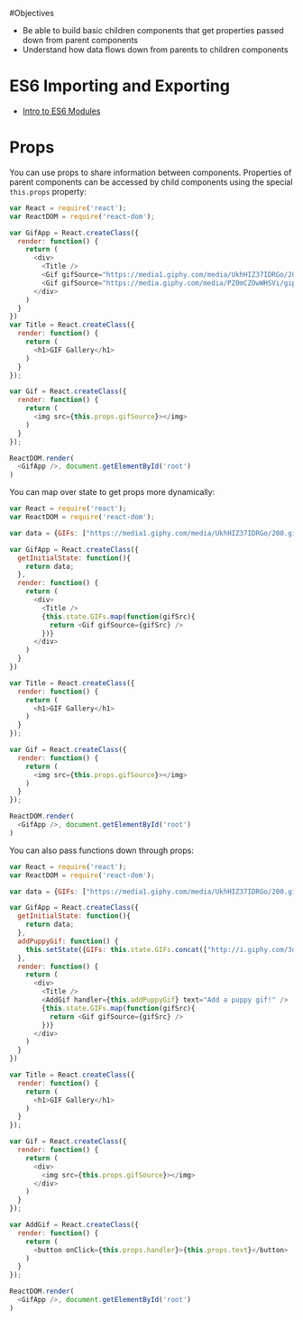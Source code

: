 #Objectives
- Be able to build basic children components that get properties passed down from parent components
- Understand how data flows down from parents to children components

# ES6 Importing and Exporting
- [Intro to ES6 Modules](http://wesbos.com/javascript-modules/)

# Props
You can use props to share information between components. Properties of parent components can be accessed by child components using the special `this.props` property:
```js
var React = require('react');
var ReactDOM = require('react-dom');

var GifApp = React.createClass({
  render: function() {
    return (
      <div>
        <Title />
        <Gif gifSource="https://media1.giphy.com/media/UkhHIZ37IDRGo/200.gif" />
        <Gif gifSource="https://media.giphy.com/media/PZ0mCZOwWHSVi/giphy.gif" />
      </div>
    )
  }
})
var Title = React.createClass({
  render: function() {
    return (
      <h1>GIF Gallery</h1>
    )
  }
});

var Gif = React.createClass({
  render: function() {
    return (
      <img src={this.props.gifSource}></img>
    )
  }
});

ReactDOM.render(
  <GifApp />, document.getElementById('root')
)
```
You can map over state to get props more dynamically:
```js
var React = require('react');
var ReactDOM = require('react-dom');

var data = {GIFs: ["https://media1.giphy.com/media/UkhHIZ37IDRGo/200.gif", "https://media.giphy.com/media/PZ0mCZOwWHSVi/giphy.gif", "https://media2.giphy.com/media/6vWVzDv19i3MQ/200.gif"]};

var GifApp = React.createClass({
  getInitialState: function(){
    return data;
  },
  render: function() {
    return (
      <div>
        <Title />
        {this.state.GIFs.map(function(gifSrc){
          return <Gif gifSource={gifSrc} />
        })}
      </div>
    )
  }
})

var Title = React.createClass({
  render: function() {
    return (
      <h1>GIF Gallery</h1>
    )
  }
});

var Gif = React.createClass({
  render: function() {
    return (
      <img src={this.props.gifSource}></img>
    )
  }
});

ReactDOM.render(
  <GifApp />, document.getElementById('root')
)
```
You can also pass functions down through props:
```js
var React = require('react');
var ReactDOM = require('react-dom');

var data = {GIFs: ["https://media1.giphy.com/media/UkhHIZ37IDRGo/200.gif", "https://media.giphy.com/media/PZ0mCZOwWHSVi/giphy.gif", "https://media2.giphy.com/media/6vWVzDv19i3MQ/200.gif"]};

var GifApp = React.createClass({
  getInitialState: function(){
    return data;
  },
  addPuppyGif: function() {
    this.setState({GIFs: this.state.GIFs.concat(["http://i.giphy.com/3o6ZtaO9BZHcOjmErm.gif"])})
  },
  render: function() {
    return (
      <div>
        <Title />
        <AddGif handler={this.addPuppyGif} text="Add a puppy gif!" />
        {this.state.GIFs.map(function(gifSrc){
          return <Gif gifSource={gifSrc} />
        })}
      </div>
    )
  }
})

var Title = React.createClass({
  render: function() {
    return (
      <h1>GIF Gallery</h1>
    )
  }
});

var Gif = React.createClass({
  render: function() {
    return (
      <div>
        <img src={this.props.gifSource}></img>
      </div>
    )
  }
});

var AddGif = React.createClass({
  render: function() {
    return (
      <button onClick={this.props.handler}>{this.props.text}</button>
    )
  }
});

ReactDOM.render(
  <GifApp />, document.getElementById('root')
)
```

